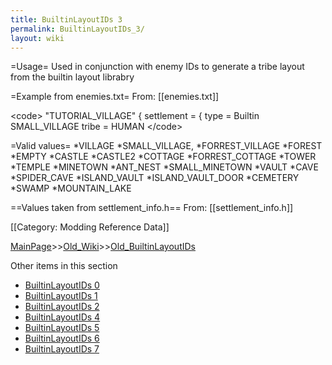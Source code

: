 ```yaml
---
title: BuiltinLayoutIDs 3
permalink: BuiltinLayoutIDs_3/
layout: wiki
---
```

=Usage=
Used in conjunction with enemy IDs to generate a tribe layout from the builtin layout librabry

=Example from enemies.txt=
From: [[enemies.txt]]

&lt;code&gt;
  &quot;TUTORIAL_VILLAGE&quot;
  {
  settlement = {
    type = Builtin SMALL_VILLAGE
    tribe = HUMAN
&lt;/code&gt;


=Valid values=
*VILLAGE
*SMALL_VILLAGE,
*FORREST_VILLAGE
*FOREST
*EMPTY
*CASTLE
*CASTLE2
*COTTAGE
*FORREST_COTTAGE
*TOWER
*TEMPLE
*MINETOWN
*ANT_NEST
*SMALL_MINETOWN
*VAULT
*CAVE
*SPIDER_CAVE
*ISLAND_VAULT
*ISLAND_VAULT_DOOR
*CEMETERY
*SWAMP
*MOUNTAIN_LAKE

==Values taken from settlement_info.h==
From: [[settlement_info.h]]

[[Category: Modding Reference Data]]

[MainPage](/keeperrl_wiki/ "wikilink")>>[Old_Wiki](/keeperrl_wiki/Old_Wiki "wikilink")>>[Old_BuiltinLayoutIDs](/keeperrl_wiki/Old_BuiltinLayoutIDs "wikilink")

Other items in this section
-    [BuiltinLayoutIDs 0](/keeperrl_wiki/BuiltinLayoutIDs_0 "wikilink")
-    [BuiltinLayoutIDs 1](/keeperrl_wiki/BuiltinLayoutIDs_1 "wikilink")
-    [BuiltinLayoutIDs 2](/keeperrl_wiki/BuiltinLayoutIDs_2 "wikilink")
-    [BuiltinLayoutIDs 4](/keeperrl_wiki/BuiltinLayoutIDs_4 "wikilink")
-    [BuiltinLayoutIDs 5](/keeperrl_wiki/BuiltinLayoutIDs_5 "wikilink")
-    [BuiltinLayoutIDs 6](/keeperrl_wiki/BuiltinLayoutIDs_6 "wikilink")
-    [BuiltinLayoutIDs 7](/keeperrl_wiki/BuiltinLayoutIDs_7 "wikilink")
